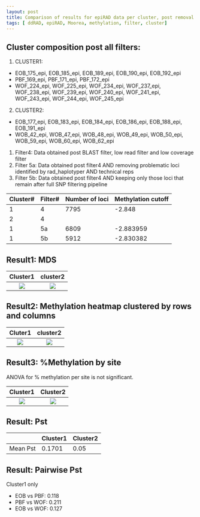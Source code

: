 ```yaml
---
layout: post
title: Comparison of results for epiRAD data per cluster, post removal of problematic loci from technical reps.  
tags: [ ddRAD, epiRAD, Moorea, methylation, filter, cluster]
---
```


## Cluster composition post all filters: 
1. CLUSTER1:

- EOB_175_epi, EOB_185_epi, EOB_189_epi, EOB_190_epi, EOB_192_epi
- PBF_169_epi, PBF_171_epi, PBF_172_epi
- WOF_224_epi, WOF_225_epi, WOF_234_epi, WOF_237_epi, WOF_238_epi, WOF_239_epi, WOF_240_epi, WOF_241_epi, WOF_243_epi, WOF_244_epi, WOF_245_epi

2. CLUSTER2: 

- EOB_177_epi, EOB_183_epi, EOB_184_epi, EOB_186_epi, EOB_188_epi, EOB_191_epi
- WOB_42_epi, WOB_47_epi, WOB_48_epi, WOB_49_epi, WOB_50_epi, WOB_59_epi, WOB_60_epi, WOB_62_epi

1. Filter4: Data obtained post BLAST filter, low read filter and low coverage filter 
2. Filter 5a: Data obtained post filter4 AND removing problematic loci identified by rad_haplotyper AND technical reps
3. Filter 5b: Data obtained post filter4 AND keeping only those loci that remain after full SNP filtering pipeline

|Cluster#| Filter#  | Number of loci| Methylation cutoff |
|--------|----------|-------------|----------------------|
|1| 4        |  7795       | -2.848               |
|2|4         |              |                       |
|1| 5a       |  6809       |  -2.883959           |
|1| 5b       |  5912       |   -2.830382          |

## Result1: MDS 

Cluster1             | cluster2 
:-------------------------:|:------:
![]({{site.baseurl}}/images/epiRAD_analysis_out/minus_outliers/Filter4_clust1_mds.png)  |  ![]({{site.baseurl}}/images/epiRAD_analysis_out/minus_outliers/Filter4_clust2_mds.png)

## Result2: Methylation heatmap clustered by rows and columns 

Cluter1             | cluster2 
:-------------------------:|:------:
![]({{site.baseurl}}/images/epiRAD_analysis_out/post_fil2b/Filter4_clust1_MethylHeatMap.png)  |  ![]({{site.baseurl}}/images/epiRAD_analysis_out/post_fil2b/Filter4_clust2_MethylHeatMap.png)

## Result3: %Methylation by site
ANOVA for % methylation per site is not significant.

Cluster1             |  Cluster2
:-------------------------:|:------:
![]({{site.baseurl}}/images/epiRAD_analysis_out/post_fil2b/Filter4_clust1_percnt_CpGmethyln_bysite.png)  |  ![]({{site.baseurl}}/images/epiRAD_analysis_out/post_fil2b/Filter4_clust2_percnt_CpGmethyln_bysite.png) 

## Result: Pst 

|         |Cluster1|Cluster2 
|---------|------------|---------|
Mean Pst| 0.1701| 0.05|

## Result: Pairwise Pst 

Cluster1 only

- EOB vs PBF: 0.118 
- PBF vs WOF: 0.211
- EOB vs WOF: 0.127

